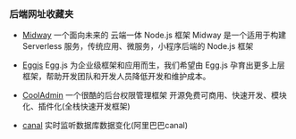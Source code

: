 ### 后端网址收藏夹
- [Midway](https://www.midwayjs.org/) 一个面向未来的
云端一体 Node.js 框架
Midway 是一个适用于构建 Serverless 服务，传统应用、微服务，小程序后端的 Node.js 框架

- [Eggjs](https://eggjs.org/) Egg.js 为企业级框架和应用而生，我们希望由 Egg.js 孕育出更多上层框架，帮助开发团队和开发人员降低开发和维护成本。

- [CoolAdmin](https://cool-js.com/) 一个很酷的后台权限管理框架
开源免费可商用、快速开发、模块化、插件化(全栈快速开发框架)

- [canal](https://github.com/alibaba/canal) 实时监听数据库数据变化(阿里巴巴canal)